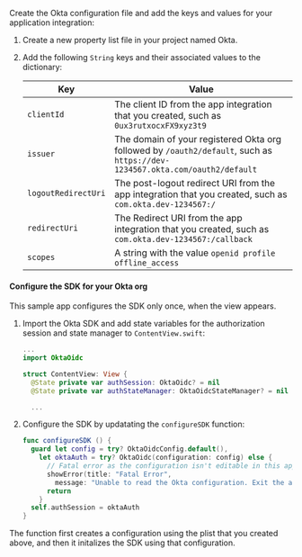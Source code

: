Create the Okta configuration file and add the keys and values for your application integration:

1. Create a new property list file in your project named Okta.
1. Add the following `String` keys and their associated values to the dictionary:

   | Key | Value |
   | --- | ----- |
   | `clientId` | The client ID from the app integration that you created, such as `0ux3rutxocxFX9xyz3t9` |
   | `issuer` | The domain of your registered Okta org followed by `/oauth2/default`, such as `https://dev-1234567.okta.com/oauth2/default` |
   | `logoutRedirectUri` | The post-logout redirect URI from the app integration that you created, such as `com.okta.dev-1234567:/` |
   | `redirectUri` | The Redirect URI from the app integration that you created, such as `com.okta.dev-1234567:/callback` |
   | `scopes` | A string with the value `openid profile offline_access` |{:.table .table-word-break}

#### Configure the SDK for your Okta org

This sample app configures the SDK only once, when the view appears.

1. Import the Okta SDK and add state variables for the authorization session and state manager to `ContentView.swift`:

   ```swift
   ...
   import OktaOidc

   struct ContentView: View {
     @State private var authSession: OktaOidc? = nil
     @State private var authStateManager: OktaOidcStateManager? = nil

     ...
   ```

2. Configure the SDK by updatating the `configureSDK` function:

   ```swift
   func configureSDK () {
     guard let config = try? OktaOidcConfig.default(),
       let oktaAuth = try? OktaOidc(configuration: config) else {
         // Fatal error as the configuration isn't editable in this app.
         showError(title: "Fatal Error",
           message: "Unable to read the Okta configuration. Exit the app.")
         return
       }
     self.authSession = oktaAuth
   }
   ```

The function first creates a configuration using the plist that you created above, and then it initalizes the SDK using that configuration.